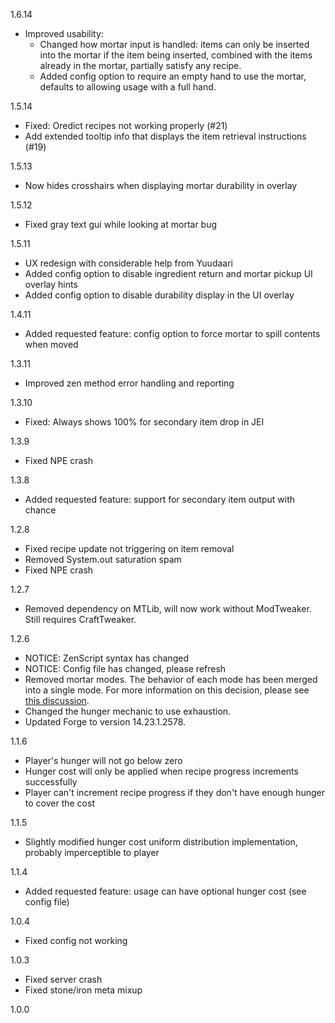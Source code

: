 1.6.14
* Improved usability:
    * Changed how mortar input is handled: items can only be inserted into the mortar if the item being inserted, combined with the items already in the mortar, partially satisfy any recipe.
    * Added config option to require an empty hand to use the mortar, defaults to allowing usage with a full hand.

1.5.14
* Fixed: Oredict recipes not working properly (#21)
* Add extended tooltip info that displays the item retrieval instructions (#19)

1.5.13
* Now hides crosshairs when displaying mortar durability in overlay 

1.5.12
* Fixed gray text gui while looking at mortar bug

1.5.11
* UX redesign with considerable help from Yuudaari
* Added config option to disable ingredient return and mortar pickup UI overlay hints
* Added config option to disable durability display in the UI overlay

1.4.11
* Added requested feature: config option to force mortar to spill contents when moved

1.3.11
* Improved zen method error handling and reporting

1.3.10
* Fixed: Always shows 100% for secondary item drop in JEI

1.3.9
* Fixed NPE crash

1.3.8
* Added requested feature: support for secondary item output with chance

1.2.8
* Fixed recipe update not triggering on item removal
* Removed System.out saturation spam
* Fixed NPE crash

1.2.7
* Removed dependency on MTLib, will now work without ModTweaker. Still requires CraftTweaker.

1.2.6
* NOTICE: ZenScript syntax has changed
* NOTICE: Config file has changed, please refresh
* Removed mortar modes. The behavior of each mode has been merged into a single mode. For more information on this decision, please see [this discussion](https://github.com/codetaylor/advancedmortars/issues/8).
* Changed the hunger mechanic to use exhaustion.
* Updated Forge to version 14.23.1.2578.

1.1.6
* Player's hunger will not go below zero
* Hunger cost will only be applied when recipe progress increments successfully
* Player can't increment recipe progress if they don't have enough hunger to cover the cost

1.1.5
* Slightly modified hunger cost uniform distribution implementation, probably imperceptible to player

1.1.4
* Added requested feature: usage can have optional hunger cost (see config file)

1.0.4
* Fixed config not working

1.0.3
* Fixed server crash
* Fixed stone/iron meta mixup

1.0.0